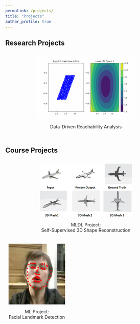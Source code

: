 ```yaml
---
permalink: /projects/
title: "Projects"
author_profile: true
---
```

## Research Projects

<div style="display: flex; flex-wrap: wrap; justify-content: flex-start;">
    <div style="margin: 10px; ; text-align: center">
            <a href="./data_driven_reachability_analysis">
                <img src="../images/project_img/nn_verify.gif" alt="Research Project 1" style="width: 65%;">
            </a>
            <p>Data-Driven Reachability Analysis</p>
    </div>
</div>


## Course Projects
<div style="display: flex; flex-wrap: wrap; justify-content: flex-start;">
    <div style="margin: 10px; text-align: center;">
        <a href="https://github.com/kchen127/Self_Supervised_3D_Shape_Reconstruction">
            <img src="../images/project_img/3d_reconstruction.png" alt="Course Project 1" style="width: 60%; display: block; margin: auto;">
        </a>
        <p>MLDL Project:<br>Self-Supervised 3D Shape Reconstruction</p>
    </div>
    <div style="margin: 10px; text-align: center;">
        <a href="https://github.com/RuolingFan/Facial-Landmark-Detection">
            <img src="../images/project_img/facial.png" alt="Course Project 2" style="width: 100%; display: block; margin: auto;">
        </a>
        <p>ML Project: <br>Facial Landmark Detection</p>
    </div>
</div>





